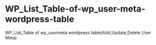 # WP_List_Table-of-wp_user-meta-wordpress-table
WP_List_Table of wp_usermeta wordpress table(Add,Update,Delete User Meta)
